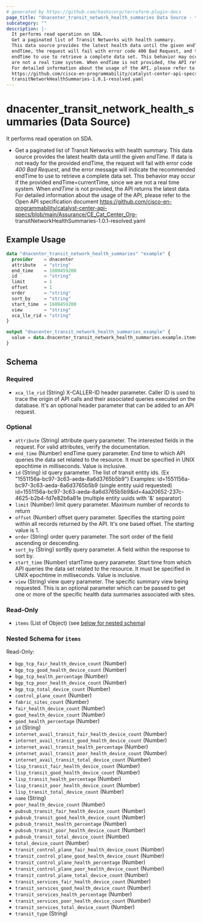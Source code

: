 ```yaml
---
# generated by https://github.com/hashicorp/terraform-plugin-docs
page_title: "dnacenter_transit_network_health_summaries Data Source - terraform-provider-dnacenter"
subcategory: ""
description: |-
  It performs read operation on SDA.
  Get a paginated list of Transit Networks with health summary.
  This data source provides the latest health data until the given endTime. If data is not ready for the provided
  endTime, the request will fail with error code 400 Bad Request, and the error message will indicate the recommended
  endTime to use to retrieve a complete data set. This behavior may occur if the provided endTime=currentTime, since we
  are not a real time system. When endTime is not provided, the API returns the latest data.
  For detailed information about the usage of the API, please refer to the Open API specification document
  https://github.com/cisco-en-programmability/catalyst-center-api-specs/blob/main/Assurance/CECatCenter_Org-
  transitNetworkHealthSummaries-1.0.1-resolved.yaml
---
```


# dnacenter_transit_network_health_summaries (Data Source)

It performs read operation on SDA.

- Get a paginated list of Transit Networks with health summary.
This data source provides the latest health data until the given *endTime*. If data is not ready for the provided
endTime, the request will fail with error code *400 Bad Request*, and the error message will indicate the recommended
endTime to use to retrieve a complete data set. This behavior may occur if the provided endTime=currentTime, since we
are not a real time system. When *endTime* is not provided, the API returns the latest data.
For detailed information about the usage of the API, please refer to the Open API specification document
https://github.com/cisco-en-programmability/catalyst-center-api-specs/blob/main/Assurance/CE_Cat_Center_Org-
transitNetworkHealthSummaries-1.0.1-resolved.yaml

## Example Usage

```terraform
data "dnacenter_transit_network_health_summaries" "example" {
  provider    = dnacenter
  attribute   = "string"
  end_time    = 1609459200
  id          = "string"
  limit       = 1
  offset      = 1
  order       = "string"
  sort_by     = "string"
  start_time  = 1609459200
  view        = "string"
  xca_lle_rid = "string"
}

output "dnacenter_transit_network_health_summaries_example" {
  value = data.dnacenter_transit_network_health_summaries.example.items
}
```

<!-- schema generated by tfplugindocs -->
## Schema

### Required

- `xca_lle_rid` (String) X-CALLER-ID header parameter. Caller ID is used to trace the origin of API calls and their associated queries executed on the database. It's an optional header parameter that can be added to an API request.

### Optional

- `attribute` (String) attribute query parameter. The interested fields in the request. For valid attributes, verify the documentation.
- `end_time` (Number) endTime query parameter. End time to which API queries the data set related to the resource. It must be specified in UNIX epochtime in milliseconds. Value is inclusive.
- `id` (String) id query parameter. The list of transit entity ids. (Ex "1551156a-bc97-3c63-aeda-8a6d3765b5b9") Examples: id=1551156a-bc97-3c63-aeda-8a6d3765b5b9 (single entity uuid requested) id=1551156a-bc97-3c63-aeda-8a6d3765b5b9&id=4aa20652-237c-4625-b2b4-fd7e82b6a81e (multiple entity uuids with '&' separator)
- `limit` (Number) limit query parameter. Maximum number of records to return
- `offset` (Number) offset query parameter. Specifies the starting point within all records returned by the API. It's one based offset. The starting value is 1.
- `order` (String) order query parameter. The sort order of the field ascending or descending.
- `sort_by` (String) sortBy query parameter. A field within the response to sort by.
- `start_time` (Number) startTime query parameter. Start time from which API queries the data set related to the resource. It must be specified in UNIX epochtime in milliseconds. Value is inclusive.
- `view` (String) view query parameter. The specific summary view being requested. This is an optional parameter which can be passed to get one or more of the specific health data summaries associated with sites.

### Read-Only

- `items` (List of Object) (see [below for nested schema](#nestedatt--items))

<a id="nestedatt--items"></a>
### Nested Schema for `items`

Read-Only:

- `bgp_tcp_fair_health_device_count` (Number)
- `bgp_tcp_good_health_device_count` (Number)
- `bgp_tcp_health_percentage` (Number)
- `bgp_tcp_poor_health_device_count` (Number)
- `bgp_tcp_total_device_count` (Number)
- `control_plane_count` (Number)
- `fabric_sites_count` (Number)
- `fair_health_device_count` (Number)
- `good_health_device_count` (Number)
- `good_health_percentage` (Number)
- `id` (String)
- `internet_avail_transit_fair_health_device_count` (Number)
- `internet_avail_transit_good_health_device_count` (Number)
- `internet_avail_transit_health_percentage` (Number)
- `internet_avail_transit_poor_health_device_count` (Number)
- `internet_avail_transit_total_device_count` (Number)
- `lisp_transit_fair_health_device_count` (Number)
- `lisp_transit_good_health_device_count` (Number)
- `lisp_transit_health_percentage` (Number)
- `lisp_transit_poor_health_device_count` (Number)
- `lisp_transit_total_device_count` (Number)
- `name` (String)
- `poor_health_device_count` (Number)
- `pubsub_transit_fair_health_device_count` (Number)
- `pubsub_transit_good_health_device_count` (Number)
- `pubsub_transit_health_percentage` (Number)
- `pubsub_transit_poor_health_device_count` (Number)
- `pubsub_transit_total_device_count` (Number)
- `total_device_count` (Number)
- `transit_control_plane_fair_health_device_count` (Number)
- `transit_control_plane_good_health_device_count` (Number)
- `transit_control_plane_health_percentage` (Number)
- `transit_control_plane_poor_health_device_count` (Number)
- `transit_control_plane_total_device_count` (Number)
- `transit_services_fair_health_device_count` (Number)
- `transit_services_good_health_device_count` (Number)
- `transit_services_health_percentage` (Number)
- `transit_services_poor_health_device_count` (Number)
- `transit_services_total_device_count` (Number)
- `transit_type` (String)
